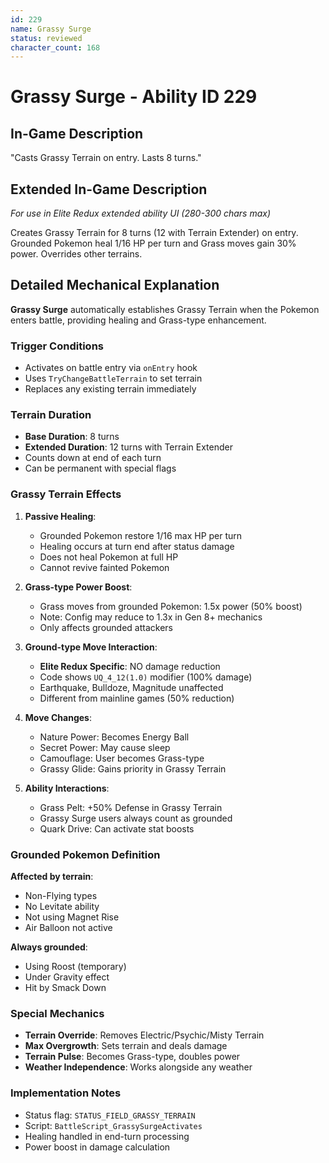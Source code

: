 ```yaml
---
id: 229
name: Grassy Surge
status: reviewed
character_count: 168
---
```


# Grassy Surge - Ability ID 229

## In-Game Description
"Casts Grassy Terrain on entry. Lasts 8 turns."

## Extended In-Game Description
*For use in Elite Redux extended ability UI (280-300 chars max)*

Creates Grassy Terrain for 8 turns (12 with Terrain Extender) on entry. Grounded Pokemon heal 1/16 HP per turn and Grass moves gain 30% power. Overrides other terrains.

## Detailed Mechanical Explanation
**Grassy Surge** automatically establishes Grassy Terrain when the Pokemon enters battle, providing healing and Grass-type enhancement.

### Trigger Conditions
- Activates on battle entry via `onEntry` hook
- Uses `TryChangeBattleTerrain` to set terrain
- Replaces any existing terrain immediately

### Terrain Duration
- **Base Duration**: 8 turns
- **Extended Duration**: 12 turns with Terrain Extender
- Counts down at end of each turn
- Can be permanent with special flags

### Grassy Terrain Effects
1. **Passive Healing**:
   - Grounded Pokemon restore 1/16 max HP per turn
   - Healing occurs at turn end after status damage
   - Does not heal Pokemon at full HP
   - Cannot revive fainted Pokemon

2. **Grass-type Power Boost**:
   - Grass moves from grounded Pokemon: 1.5x power (50% boost)
   - Note: Config may reduce to 1.3x in Gen 8+ mechanics
   - Only affects grounded attackers

3. **Ground-type Move Interaction**:
   - **Elite Redux Specific**: NO damage reduction
   - Code shows `UQ_4_12(1.0)` modifier (100% damage)
   - Earthquake, Bulldoze, Magnitude unaffected
   - Different from mainline games (50% reduction)

4. **Move Changes**:
   - Nature Power: Becomes Energy Ball
   - Secret Power: May cause sleep
   - Camouflage: User becomes Grass-type
   - Grassy Glide: Gains priority in Grassy Terrain

5. **Ability Interactions**:
   - Grass Pelt: +50% Defense in Grassy Terrain
   - Grassy Surge users always count as grounded
   - Quark Drive: Can activate stat boosts

### Grounded Pokemon Definition
**Affected by terrain**:
- Non-Flying types
- No Levitate ability
- Not using Magnet Rise
- Air Balloon not active

**Always grounded**:
- Using Roost (temporary)
- Under Gravity effect
- Hit by Smack Down

### Special Mechanics
- **Terrain Override**: Removes Electric/Psychic/Misty Terrain
- **Max Overgrowth**: Sets terrain and deals damage
- **Terrain Pulse**: Becomes Grass-type, doubles power
- **Weather Independence**: Works alongside any weather

### Implementation Notes
- Status flag: `STATUS_FIELD_GRASSY_TERRAIN`
- Script: `BattleScript_GrassySurgeActivates`
- Healing handled in end-turn processing
- Power boost in damage calculation
